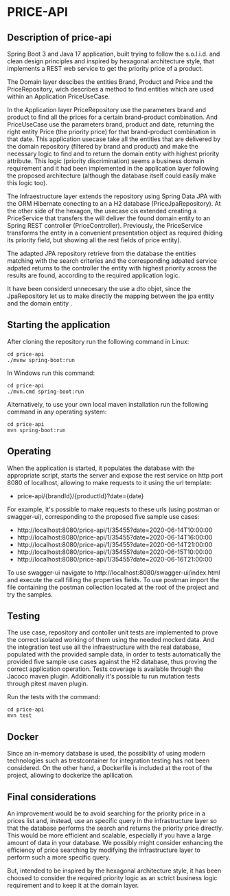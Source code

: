 # PRICE-API

## Description of price-api 

Spring Boot 3 and Java 17 application, built trying to follow the s.o.l.i.d. and clean design principles and inspired by hexagonal architecture style, that implements a REST web service to get the priority price of a product.

The Domain layer descibes the entities Brand, Product and Price and the PriceRepository, wich describes a method to find entities which are used within an Application PriceUseCase.

In the Application layer PriceRepository use the parameters brand and product to find all the prices for a certain brand-product combination. And PriceUseCase use the parameters brand, product and date, returning the right entity Price (the priority price) for that brand-product combination in that date. This application usecase take all the entities that are delivered by the domain repository (filtered by brand and product) and make the necessary logic to find and to return the domain entity with highest priority attribute. This logic (priority discrimination) seems a business domain requirement and it had been implemented in the application layer following the proposed architecture (although the database itself could easily make this logic too).

The Infraestructure layer extends the repository using Spring Data JPA with the ORM Hibernate conecting to an a H2 database (PriceJpaRepository). At the other side of the hexagon, the usecase cis extended creating a PriceService that transfers the will deliver the found domain entity to an Spring REST controller (PriceController). Previously, the PriceService transforms the entity in a convenient presentation object as required (hiding its priority field, but showing all the rest fields of price entity).

The adapted JPA repository retrieve from the database the entities matching with the search criteries and the corresponding adpated service adpated returns to the controller the entity with highest priority across the results are found, according to the required application logic.

It have been considerd unnecesary the use a dto objet, since the JpaRepository let us to make directly the mapping between the jpa entity and the domain entity .


## Starting the application

After cloning the repository run the following command in Linux:

```
cd price-api
./mvnw spring-boot:run
```

In Windows run this command:

```
cd price-api
./mvn.cmd spring-boot:run
```
Alternatively, to use your own local maven installation run the following command in any operating system:

```
cd price-api
mvn spring-boot:run
```

## Operating

When the application is started, it populates the database with the appropriate script, starts the server and expose the rest service on http port 8080 of localhost, allowing to make requests to it using the url template:
* price-api/{brandId}/{productId}?date={date}

For example, it's possible to make requests to these urls (using postman or swagger-ui), corresponding to the proposed five sample use cases:

+ http://localhost:8080/price-api/1/35455?date=2020-06-14T10:00:00
+ http://localhost:8080/price-api/1/35455?date=2020-06-14T16:00:00
+ http://localhost:8080/price-api/1/35455?date=2020-06-14T21:00:00
+ http://localhost:8080/price-api/1/35455?date=2020-06-15T10:00:00
+ http://localhost:8080/price-api/1/35455?date=2020-06-16T21:00:00

To use swagger-ui navigate to http://localhost:8080/swagger-ui/index.html and execute the call filling the properties fields. To use postman import the file containing the postman collection located at the root of the project and try the samples.


## Testing
The use case, repository and contoller unit tests are implemented to prove the correct isolated working of them using the needed mocked data. And the integration test use all the infraestructure with the real database, populated with the provided sample data, in order to tests automatically the provided five sample use cases against the H2 database, thus proving the correct application operation. Tests coverage is available through the Jacoco maven plugin. Additionally it's possible tu run mutation tests through pitest maven plugin.

Run the tests with the command:

```
cd price-api
mvn test
```
## Docker
Since an in-memory database is used, the possibility of using modern technologies such as trestcontainer for integration testing has not been considered. On the other hand, a Dockerfile is included at the root of the project, allowing to dockerize the apllication. 

## Final considerations
An improvement would be to avoid searching for the priority price in a prices list and, instead, use an specific query in the infrastructure layer so that the database performs the search and returns the priority price directly. This would be more efficient and scalable, especially if you have a large amount of data in your database. We possibly might consider enhancing the efficiency of price searching by modifying the infrastructure layer to perform such a more specific query.

But, intended to be inspired by the hexagonal architecture style, it has been choosed to consider the required priority logic as an sctrict business logic requirement and to keep it at the domain layer.

